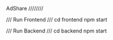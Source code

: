 AdShare
////////

/// Run Frontend ///
cd frontend
npm start

/// Run Backend ///
cd backend
npm start
